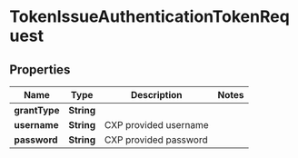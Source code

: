 

# TokenIssueAuthenticationTokenRequest


## Properties

| Name | Type | Description | Notes |
|------------ | ------------- | ------------- | -------------|
|**grantType** | **String** |  |  |
|**username** | **String** | CXP provided username |  |
|**password** | **String** | CXP provided password |  |



